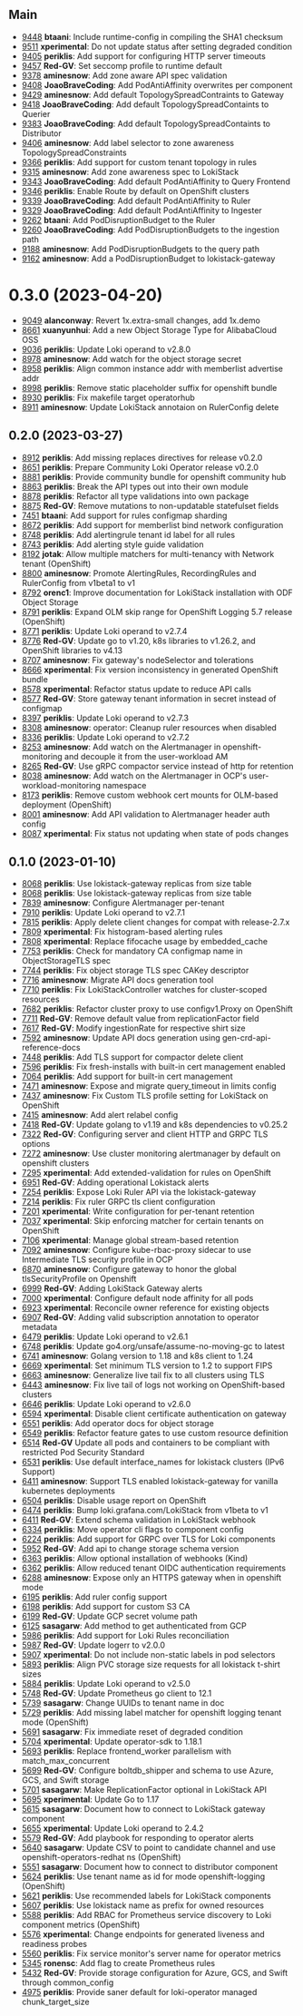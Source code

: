 ## Main

- [9448](https://github.com/grafana/loki/pull/9448) **btaani**: Include runtime-config in compiling the SHA1 checksum
- [9511](https://github.com/grafana/loki/pull/9511) **xperimental**: Do not update status after setting degraded condition
- [9405](https://github.com/grafana/loki/pull/9405) **periklis**: Add support for configuring HTTP server timeouts
- [9457](https://github.com/grafana/loki/pull/9457) **Red-GV**: Set seccomp profile to runtime default
- [9378](https://github.com/grafana/loki/pull/9378) **aminesnow**: Add zone aware API spec validation
- [9408](https://github.com/grafana/loki/pull/9408) **JoaoBraveCoding**: Add PodAntiAffinity overwrites per component
- [9429](https://github.com/grafana/loki/pull/9429) **aminesnow**: Add default TopologySpreadContraints to Gateway
- [9418](https://github.com/grafana/loki/pull/9418) **JoaoBraveCoding**: Add default TopologySpreadContaints to Querier
- [9383](https://github.com/grafana/loki/pull/9383) **JoaoBraveCoding**: Add default TopologySpreadContaints to Distributor
- [9406](https://github.com/grafana/loki/pull/9406) **aminesnow**: Add label selector to zone awareness TopologySpreadConstraints
- [9366](https://github.com/grafana/loki/pull/9366) **periklis**: Add support for custom tenant topology in rules
- [9315](https://github.com/grafana/loki/pull/9315) **aminesnow**: Add zone awareness spec to LokiStack
- [9343](https://github.com/grafana/loki/pull/9343) **JoaoBraveCoding**: Add default PodAntiAffinity to Query Frontend
- [9346](https://github.com/grafana/loki/pull/9346) **periklis**: Enable Route by default on OpenShift clusters
- [9339](https://github.com/grafana/loki/pull/9339) **JoaoBraveCoding**: Add default PodAntiAffinity to Ruler
- [9329](https://github.com/grafana/loki/pull/9329) **JoaoBraveCoding**: Add default PodAntiAffinity to Ingester
- [9262](https://github.com/grafana/loki/pull/9262) **btaani**: Add PodDisruptionBudget to the Ruler
- [9260](https://github.com/grafana/loki/pull/9260) **JoaoBraveCoding**: Add PodDisruptionBudgets to the ingestion path
- [9188](https://github.com/grafana/loki/pull/9188) **aminesnow**: Add PodDisruptionBudgets to the query path
- [9162](https://github.com/grafana/loki/pull/9162) **aminesnow**: Add a PodDisruptionBudget to lokistack-gateway

# 0.3.0 (2023-04-20)

- [9049](https://github.com/grafana/loki/pull/9049) **alanconway**: Revert 1x.extra-small changes, add 1x.demo
- [8661](https://github.com/grafana/loki/pull/8661) **xuanyunhui**: Add a new Object Storage Type for AlibabaCloud OSS
- [9036](https://github.com/grafana/loki/pull/9036) **periklis**: Update Loki operand to v2.8.0
- [8978](https://github.com/grafana/loki/pull/8978) **aminesnow**: Add watch for the object storage secret
- [8958](https://github.com/grafana/loki/pull/8958) **periklis**: Align common instance addr with memberlist advertise addr
- [8998](https://github.com/grafana/loki/pull/8998) **periklis**: Remove static placeholder suffix for openshift bundle
- [8930](https://github.com/grafana/loki/pull/8930) **periklis**: Fix makefile target operatorhub
- [8911](https://github.com/grafana/loki/pull/8911) **aminesnow**: Update LokiStack annotaion on RulerConfig delete

## 0.2.0 (2023-03-27)

- [8912](https://github.com/grafana/loki/pull/8912) **periklis**: Add missing replaces directives for release v0.2.0
- [8651](https://github.com/grafana/loki/pull/8651) **periklis**: Prepare Community Loki Operator release v0.2.0
- [8881](https://github.com/grafana/loki/pull/8881) **periklis**: Provide community bundle for openshift community hub
- [8863](https://github.com/grafana/loki/pull/8863) **periklis**: Break the API types out into their own module
- [8878](https://github.com/grafana/loki/pull/8878) **periklis**: Refactor all type validations into own package
- [8875](https://github.com/grafana/loki/pull/8875) **Red-GV**: Remove mutations to non-updatable statefulset fields
- [7451](https://github.com/grafana/loki/pull/7451) **btaani**: Add support for rules configmap sharding
- [8672](https://github.com/grafana/loki/pull/8672) **periklis**: Add support for memberlist bind network configuration
- [8748](https://github.com/grafana/loki/pull/8748) **periklis**: Add alertingrule tenant id label for all rules
- [8743](https://github.com/grafana/loki/pull/8743) **periklis**: Add alerting style guide validation
- [8192](https://github.com/grafana/loki/pull/8192) **jotak**: Allow multiple matchers for multi-tenancy with Network tenant (OpenShift)
- [8800](https://github.com/grafana/loki/pull/8800) **aminesnow**: Promote AlertingRules, RecordingRules and RulerConfig from v1beta1 to v1
- [8792](https://github.com/grafana/loki/pull/8792) **orenc1**: Improve documentation for LokiStack installation with ODF Object Storage
- [8791](https://github.com/grafana/loki/pull/8791) **periklis**: Expand OLM skip range for OpenShift Logging 5.7 release (OpenShift)
- [8771](https://github.com/grafana/loki/pull/8771) **periklis**: Update Loki operand to v2.7.4
- [8776](https://github.com/grafana/loki/pull/8776) **Red-GV**: Update go to v1.20, k8s libraries to v1.26.2, and OpenShift libraries to v4.13
- [8707](https://github.com/grafana/loki/pull/8707) **aminesnow**: Fix gateway's nodeSelector and tolerations
- [8666](https://github.com/grafana/loki/pull/8666) **xperimental**: Fix version inconsistency in generated OpenShift bundle
- [8578](https://github.com/grafana/loki/pull/8578) **xperimental**: Refactor status update to reduce API calls
- [8577](https://github.com/grafana/loki/pull/8577) **Red-GV**: Store gateway tenant information in secret instead of configmap
- [8397](https://github.com/grafana/loki/pull/8397) **periklis**: Update Loki operand to v2.7.3
- [8308](https://github.com/grafana/loki/pull/8308) **aminesnow**: operator: Cleanup ruler resources when disabled
- [8336](https://github.com/grafana/loki/pull/8336) **periklis**: Update Loki operand to v2.7.2
- [8253](https://github.com/grafana/loki/pull/8253) **aminesnow**: Add watch on the Alertmanager in openshift-monitoring and decouple it from the user-workload AM
- [8265](https://github.com/grafana/loki/pull/8265) **Red-GV**: Use gRPC compactor service instead of http for retention
- [8038](https://github.com/grafana/loki/pull/8038) **aminesnow**: Add watch on the Alertmanager in OCP's user-workload-monitoring namespace
- [8173](https://github.com/grafana/loki/pull/8173) **periklis**: Remove custom webhook cert mounts for OLM-based deployment (OpenShift)
- [8001](https://github.com/grafana/loki/pull/8001) **aminesnow**: Add API validation to Alertmanager header auth config
- [8087](https://github.com/grafana/loki/pull/8087) **xperimental**: Fix status not updating when state of pods changes

## 0.1.0 (2023-01-10)

- [8068](https://github.com/grafana/loki/pull/8068) **periklis**: Use lokistack-gateway replicas from size table
- [8068](https://github.com/grafana/loki/pull/8068) **periklis**: Use lokistack-gateway replicas from size table
- [7839](https://github.com/grafana/loki/pull/7839) **aminesnow**: Configure Alertmanager per-tenant
- [7910](https://github.com/grafana/loki/pull/7910) **periklis**: Update Loki operand to v2.7.1
- [7815](https://github.com/grafana/loki/pull/7815) **periklis**: Apply delete client changes for compat with release-2.7.x
- [7809](https://github.com/grafana/loki/pull/7809) **xperimental**: Fix histogram-based alerting rules
- [7808](https://github.com/grafana/loki/pull/7808) **xperimental**: Replace fifocache usage by embedded_cache
- [7753](https://github.com/grafana/loki/pull/7753) **periklis**: Check for mandatory CA configmap name in ObjectStorageTLS spec
- [7744](https://github.com/grafana/loki/pull/7744) **periklis**: Fix object storage TLS spec CAKey descriptor
- [7716](https://github.com/grafana/loki/pull/7716) **aminesnow**: Migrate API docs generation tool
- [7710](https://github.com/grafana/loki/pull/7710) **periklis**: Fix LokiStackController watches for cluster-scoped resources
- [7682](https://github.com/grafana/loki/pull/7682) **periklis**: Refactor cluster proxy to use configv1.Proxy on OpenShift
- [7711](https://github.com/grafana/loki/pull/7711) **Red-GV**: Remove default value from replicationFactor field
- [7617](https://github.com/grafana/loki/pull/7617) **Red-GV**: Modify ingestionRate for respective shirt size
- [7592](https://github.com/grafana/loki/pull/7592) **aminesnow**: Update API docs generation using gen-crd-api-reference-docs
- [7448](https://github.com/grafana/loki/pull/7448) **periklis**: Add TLS support for compactor delete client
- [7596](https://github.com/grafana/loki/pull/7596) **periklis**: Fix fresh-installs with built-in cert management enabled
- [7064](https://github.com/grafana/loki/pull/7064) **periklis**: Add support for built-in cert management
- [7471](https://github.com/grafana/loki/pull/7471) **aminesnow**: Expose and migrate query_timeout in limits config
- [7437](https://github.com/grafana/loki/pull/7437) **aminesnow**: Fix Custom TLS profile setting for LokiStack on OpenShift
- [7415](https://github.com/grafana/loki/pull/7415) **aminesnow**: Add alert relabel config
- [7418](https://github.com/grafana/loki/pull/7418) **Red-GV**: Update golang to v1.19 and k8s dependencies to v0.25.2
- [7322](https://github.com/grafana/loki/pull/7322) **Red-GV**: Configuring server and client HTTP and GRPC TLS options
- [7272](https://github.com/grafana/loki/pull/7272) **aminesnow**: Use cluster monitoring alertmanager by default on openshift clusters
- [7295](https://github.com/grafana/loki/pull/7295) **xperimental**: Add extended-validation for rules on OpenShift
- [6951](https://github.com/grafana/loki/pull/6951) **Red-GV**: Adding operational Lokistack alerts
- [7254](https://github.com/grafana/loki/pull/7254) **periklis**: Expose Loki Ruler API via the lokistack-gateway
- [7214](https://github.com/grafana/loki/pull/7214) **periklis**: Fix ruler GRPC tls client configuration
- [7201](https://github.com/grafana/loki/pull/7201) **xperimental**: Write configuration for per-tenant retention
- [7037](https://github.com/grafana/loki/pull/7037) **xperimental**: Skip enforcing matcher for certain tenants on OpenShift
- [7106](https://github.com/grafana/loki/pull/7106) **xperimental**: Manage global stream-based retention
- [7092](https://github.com/grafana/loki/pull/7092) **aminesnow**: Configure kube-rbac-proxy sidecar to use Intermediate TLS security profile in OCP
- [6870](https://github.com/grafana/loki/pull/6870) **aminesnow**: Configure gateway to honor the global tlsSecurityProfile on Openshift
- [6999](https://github.com/grafana/loki/pull/6999) **Red-GV**: Adding LokiStack Gateway alerts
- [7000](https://github.com/grafana/loki/pull/7000) **xperimental**: Configure default node affinity for all pods
- [6923](https://github.com/grafana/loki/pull/6923) **xperimental**: Reconcile owner reference for existing objects
- [6907](https://github.com/grafana/loki/pull/6907) **Red-GV**: Adding valid subscription annotation to operator metadata
- [6479](https://github.com/grafana/loki/pull/6749) **periklis**: Update Loki operand to v2.6.1
- [6748](https://github.com/grafana/loki/pull/6748) **periklis**: Update go4.org/unsafe/assume-no-moving-gc to latest
- [6741](https://github.com/grafana/loki/pull/6741) **aminesnow**: Golang version to 1.18 and k8s client to 1.24
- [6669](https://github.com/grafana/loki/pull/6669) **xperimental**: Set minimum TLS version to 1.2 to support FIPS
- [6663](https://github.com/grafana/loki/pull/6663) **aminesnow**: Generalize live tail fix to all clusters using TLS
- [6443](https://github.com/grafana/loki/pull/6443) **aminesnow**: Fix live tail of logs not working on OpenShift-based clusters
- [6646](https://github.com/grafana/loki/pull/6646) **periklis**: Update Loki operand to v2.6.0
- [6594](https://github.com/grafana/loki/pull/6594) **xperimental**: Disable client certificate authentication on gateway
- [6551](https://github.com/grafana/loki/pull/6561) **periklis**: Add operator docs for object storage
- [6549](https://github.com/grafana/loki/pull/6549) **periklis**: Refactor feature gates to use custom resource definition
- [6514](https://github.com/grafana/loki/pull/6514) **Red-GV** Update all pods and containers to be compliant with restricted Pod Security Standard
- [6531](https://github.com/grafana/loki/pull/6531) **periklis**: Use default interface_names for lokistack clusters (IPv6 Support)
- [6411](https://github.com/grafana/loki/pull/6478) **aminesnow**: Support TLS enabled lokistack-gateway for vanilla kubernetes deployments
- [6504](https://github.com/grafana/loki/pull/6504) **periklis**: Disable usage report on OpenShift
- [6474](https://github.com/grafana/loki/pull/6474) **periklis**: Bump loki.grafana.com/LokiStack from v1beta to v1
- [6411](https://github.com/grafana/loki/pull/6411) **Red-GV**: Extend schema validation in LokiStack webhook
- [6334](https://github.com/grafana/loki/pull/6433) **periklis**: Move operator cli flags to component config
- [6224](https://github.com/grafana/loki/pull/6224) **periklis**: Add support for GRPC over TLS for Loki components
- [5952](https://github.com/grafana/loki/pull/5952) **Red-GV**: Add api to change storage schema version
- [6363](https://github.com/grafana/loki/pull/6363) **periklis**: Allow optional installation of webhooks (Kind)
- [6362](https://github.com/grafana/loki/pull/6362) **periklis**: Allow reduced tenant OIDC authentication requirements
- [6288](https://github.com/grafana/loki/pull/6288) **aminesnow**: Expose only an HTTPS gateway when in openshift mode
- [6195](https://github.com/grafana/loki/pull/6195) **periklis**: Add ruler config support
- [6198](https://github.com/grafana/loki/pull/6198) **periklis**: Add support for custom S3 CA
- [6199](https://github.com/grafana/loki/pull/6199) **Red-GV**: Update GCP secret volume path
- [6125](https://github.com/grafana/loki/pull/6125) **sasagarw**: Add method to get authenticated from GCP
- [5986](https://github.com/grafana/loki/pull/5986) **periklis**: Add support for Loki Rules reconciliation
- [5987](https://github.com/grafana/loki/pull/5987) **Red-GV**: Update logerr to v2.0.0
- [5907](https://github.com/grafana/loki/pull/5907) **xperimental**: Do not include non-static labels in pod selectors
- [5893](https://github.com/grafana/loki/pull/5893) **periklis**: Align PVC storage size requests for all lokistack t-shirt sizes
- [5884](https://github.com/grafana/loki/pull/5884) **periklis**: Update Loki operand to v2.5.0
- [5748](https://github.com/grafana/loki/pull/5748) **Red-GV**: Update Prometheus go client to 12.1
- [5739](https://github.com/grafana/loki/pull/5739) **sasagarw**: Change UUIDs to tenant name in doc
- [5729](https://github.com/grafana/loki/pull/5729) **periklis**: Add missing label matcher for openshift logging tenant mode (OpenShift)
- [5691](https://github.com/grafana/loki/pull/5691) **sasagarw**: Fix immediate reset of degraded condition
- [5704](https://github.com/grafana/loki/pull/5704) **xperimental**: Update operator-sdk to 1.18.1
- [5693](https://github.com/grafana/loki/pull/5693) **periklis**: Replace frontend_worker parallelism with match_max_concurrent
- [5699](https://github.com/grafana/loki/pull/5699) **Red-GV**: Configure boltdb_shipper and schema to use Azure, GCS, and Swift storage
- [5701](https://github.com/grafana/loki/pull/5701) **sasagarw**: Make ReplicationFactor optional in LokiStack API
- [5695](https://github.com/grafana/loki/pull/5695) **xperimental**: Update Go to 1.17
- [5615](https://github.com/grafana/loki/pull/5615) **sasagarw**: Document how to connect to LokiStack gateway component
- [5655](https://github.com/grafana/loki/pull/5655) **xperimental**: Update Loki operand to 2.4.2
- [5579](https://github.com/grafana/loki/pull/5579) **Red-GV**: Add playbook for responding to operator alerts
- [5640](https://github.com/grafana/loki/pull/5640) **sasagarw**: Update CSV to point to candidate channel and use openshift-operators-redhat ns (OpenShift)
- [5551](https://github.com/grafana/loki/pull/5551) **sasagarw**: Document how to connect to distributor component
- [5624](https://github.com/grafana/loki/pull/5624) **periklis**: Use tenant name as id for mode openshift-logging (OpenShift)
- [5621](https://github.com/grafana/loki/pull/5621) **periklis**: Use recommended labels for LokiStack components
- [5607](https://github.com/grafana/loki/pull/5607) **periklis**: Use lokistack name as prefix for owned resources
- [5588](https://github.com/grafana/loki/pull/5588) **periklis**: Add RBAC for Prometheus service discovery to Loki component metrics (OpenShift)
- [5576](https://github.com/grafana/loki/pull/5576) **xperimental**: Change endpoints for generated liveness and readiness probes
- [5560](https://github.com/grafana/loki/pull/5560) **periklis**: Fix service monitor's server name for operator metrics
- [5345](https://github.com/grafana/loki/pull/5345) **ronensc**: Add flag to create Prometheus rules
- [5432](https://github.com/grafana/loki/pull/5432) **Red-GV**: Provide storage configuration for Azure, GCS, and Swift through common_config
- [4975](https://github.com/grafana/loki/pull/4975) **periklis**: Provide saner default for loki-operator managed chunk_target_size
